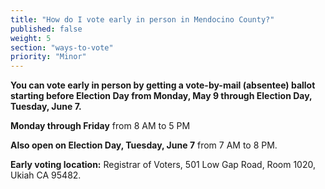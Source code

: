 ```yaml
---
title: "How do I vote early in person in Mendocino County?"
published: false
weight: 5
section: "ways-to-vote"
priority: "Minor"
---
```


**You can vote early in person by getting a vote-by-mail (absentee) ballot starting before Election Day from Monday, May 9 through Election Day, Tuesday, June 7.**  

**Monday through Friday** from 8 AM to 5 PM  

**Also open on Election Day, Tuesday, June 7** from 7 AM to 8 PM.  

**Early voting location:** Registrar of Voters, 501 Low Gap Road, Room 1020, Ukiah CA 95482.  
